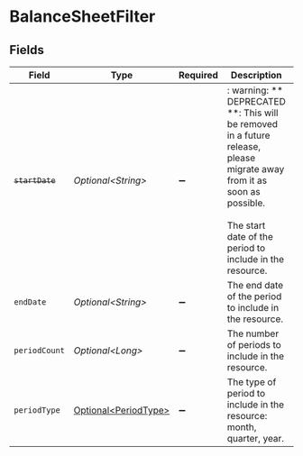 # BalanceSheetFilter


## Fields

| Field                                                                                                                                                                             | Type                                                                                                                                                                              | Required                                                                                                                                                                          | Description                                                                                                                                                                       | Example                                                                                                                                                                           |
| --------------------------------------------------------------------------------------------------------------------------------------------------------------------------------- | --------------------------------------------------------------------------------------------------------------------------------------------------------------------------------- | --------------------------------------------------------------------------------------------------------------------------------------------------------------------------------- | --------------------------------------------------------------------------------------------------------------------------------------------------------------------------------- | --------------------------------------------------------------------------------------------------------------------------------------------------------------------------------- |
| ~~`startDate`~~                                                                                                                                                                   | *Optional\<String>*                                                                                                                                                               | :heavy_minus_sign:                                                                                                                                                                | : warning: ** DEPRECATED **: This will be removed in a future release, please migrate away from it as soon as possible.<br/><br/>The start date of the period to include in the resource. | 2021-01-01                                                                                                                                                                        |
| `endDate`                                                                                                                                                                         | *Optional\<String>*                                                                                                                                                               | :heavy_minus_sign:                                                                                                                                                                | The end date of the period to include in the resource.                                                                                                                            | 2021-12-31                                                                                                                                                                        |
| `periodCount`                                                                                                                                                                     | *Optional\<Long>*                                                                                                                                                                 | :heavy_minus_sign:                                                                                                                                                                | The number of periods to include in the resource.                                                                                                                                 | 3                                                                                                                                                                                 |
| `periodType`                                                                                                                                                                      | [Optional\<PeriodType>](../../models/components/PeriodType.md)                                                                                                                    | :heavy_minus_sign:                                                                                                                                                                | The type of period to include in the resource: month, quarter, year.                                                                                                              | month                                                                                                                                                                             |